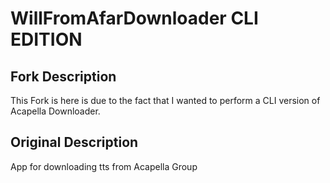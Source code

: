 # WillFromAfarDownloader CLI EDITION

## Fork Description
This Fork is here is due to the fact that I wanted to perform a CLI version of Acapella Downloader.

## Original Description
App for downloading tts from Acapella Group
